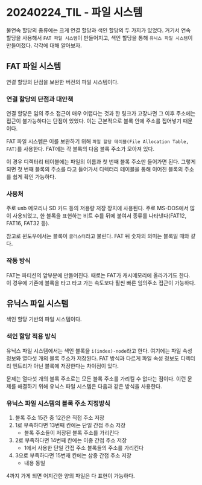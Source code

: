 # 20240224_TIL - 파일 시스템

불연속 할당의 종류에는 크게 연결 할당과 색인 할당의 두 가지가 있었다. 거기서 연속 할당을 사용해서 `FAT 파일 시스템`이 만들어지고, 색인 할당을 통해 `유닉스 파일 시스템`이 만들어졌다. 각각에 대해 알아보자.

## FAT 파일 시스템

연결 할당의 단점을 보완한 버전의 파일 시스템이다. 

### 연결 할당의 단점과 대안책

연결 할당은 임의 주소 접근이 매우 어렵다는 것과 한 링크가 고장나면 그 이후 주소에는 접근이 불가능하다는 단점이 있었다. 이는 근본적으로 블록 안에 주소를 집어넣기 때문이다.

FAT 파일 시스템은 이를 보완하기 위해 `파일 할당 테이블(File Allocation Table, FAT)`를 사용한다. FAT에는 각 블록의 다음 블록 주소가 모아져 있다. 

이 경우 디렉터리 테이블에는 파일의 이름과 첫 번째 블록 주소만 들어가면 된다. 그렇게 되면 첫 번째 블록의 주소를 타고 들어가서 디렉터리 테이블을 통해 이어진 블록의 주소를 쉽게 확인 가능하다.

### 사용처

주로 usb 메모리나 SD 카드 등의 저용량 저장 장치에 사용된다. 주로 MS-DOS에서 많이 사용되었고, 한 블록을 표현하는 비트 수를 뒤에 붙여서 종류를 나타낸다(FAT12, FAT16, FAT32 등). 

참고로 윈도우에서는 블록이 `클러스터`라고 불린다. FAT 뒤 숫자의 의미는 블록일 때와 같다. 

### 작동 방식

FAT는 파티션의 앞부분에 만들어진다. 때로는 FAT가 캐시메모리에 올라가기도 한다. 이 경우에 기존에 블록을 타고 타고 가는 속도보다 훨씬 빠른 임의주소 접근이 가능하다.

## 유닉스 파일 시스템

색인 할당 기반의 파일 시스템이다. 

### 색인 할당 적용 방식

유닉스 파일 시스템에서는 색인 블록을 `i(index)-node`라고 한다. 여기에는 파일 속성 정보와 열다섯 개의 블록 주소가 저장된다. FAT 방식과 다르게 파일 속성 정보도 디렉터리 엔트리가 아닌 블록에 저장한다는 차이점이 있다.

문제는 열다섯 개의 블록 주소로는 모든 블록 주소를 가리킬 수 없다는 점이다. 이런 문제를 해결하기 위해 유닉스 파일 시스템은 다음과 같은 방식을 사용한다.

### 유닉스 파일 시스템의 블록 주소 지정방식

1. 블록 주소 15칸 중 12칸은 직접 주소 저장
2. 1로 부족하다면 13번째 칸에는 단일 간접 주소 저장
    - 블록 주소들이 저장된 블록 주소를 가리킨다
3. 2로 부족하다면 14번째 칸에는 이중 간접 주소 저장
    - 1에서 사용한 단일 간접 주소 블록들의 주소를 가리킨다
4. 3으로 부족하다면 15번재 칸에는 삼중 간접 주소 저장
    - 내용 동일

4까지 가게 되면 어지간한 양의 파일은 다 표현이 가능하다.